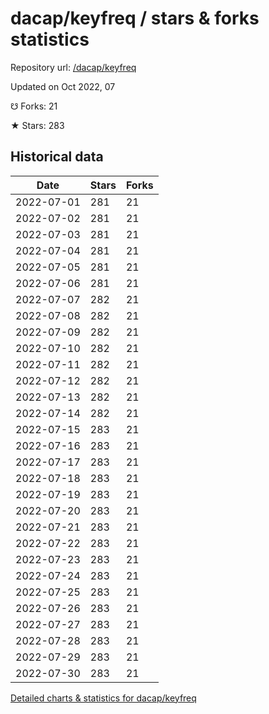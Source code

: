 # dacap/keyfreq / stars & forks statistics

Repository url: [/dacap/keyfreq](https://github.com/dacap/keyfreq)

Updated on Oct 2022, 07

☋ Forks: 21

★ Stars: 283

## Historical data
| Date | Stars | Forks |
|------|-------|-------|
| 2022-07-01 | 281 | 21 | 
| 2022-07-02 | 281 | 21 | 
| 2022-07-03 | 281 | 21 | 
| 2022-07-04 | 281 | 21 | 
| 2022-07-05 | 281 | 21 | 
| 2022-07-06 | 281 | 21 | 
| 2022-07-07 | 282 | 21 | 
| 2022-07-08 | 282 | 21 | 
| 2022-07-09 | 282 | 21 | 
| 2022-07-10 | 282 | 21 | 
| 2022-07-11 | 282 | 21 | 
| 2022-07-12 | 282 | 21 | 
| 2022-07-13 | 282 | 21 | 
| 2022-07-14 | 282 | 21 | 
| 2022-07-15 | 283 | 21 | 
| 2022-07-16 | 283 | 21 | 
| 2022-07-17 | 283 | 21 | 
| 2022-07-18 | 283 | 21 | 
| 2022-07-19 | 283 | 21 | 
| 2022-07-20 | 283 | 21 | 
| 2022-07-21 | 283 | 21 | 
| 2022-07-22 | 283 | 21 | 
| 2022-07-23 | 283 | 21 | 
| 2022-07-24 | 283 | 21 | 
| 2022-07-25 | 283 | 21 | 
| 2022-07-26 | 283 | 21 | 
| 2022-07-27 | 283 | 21 | 
| 2022-07-28 | 283 | 21 | 
| 2022-07-29 | 283 | 21 | 
| 2022-07-30 | 283 | 21 | 


[Detailed charts & statistics for dacap/keyfreq](https://reviewgithub.com/rep/dacap/keyfreq)
